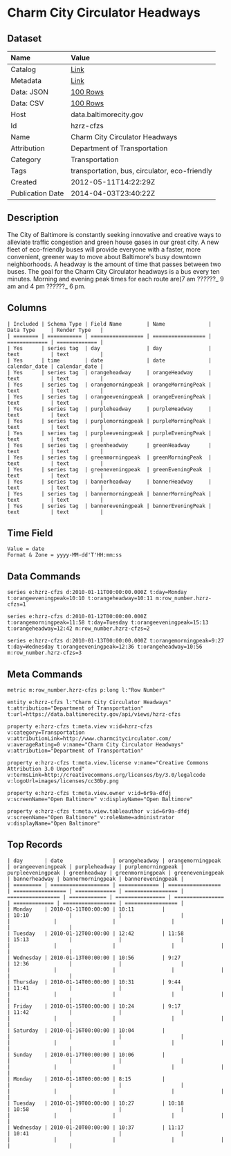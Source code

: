 # Charm City Circulator Headways

## Dataset

| Name | Value |
| :--- | :---- |
| Catalog | [Link](https://catalog.data.gov/dataset/charm-city-circulator-headways-88a37) |
| Metadata | [Link](https://data.baltimorecity.gov/api/views/hzrz-cfzs) |
| Data: JSON | [100 Rows](https://data.baltimorecity.gov/api/views/hzrz-cfzs/rows.json?max_rows=100) |
| Data: CSV | [100 Rows](https://data.baltimorecity.gov/api/views/hzrz-cfzs/rows.csv?max_rows=100) |
| Host | data.baltimorecity.gov |
| Id | hzrz-cfzs |
| Name | Charm City Circulator Headways |
| Attribution | Department of Transportation |
| Category | Transportation |
| Tags | transportation, bus, circulator, eco-friendly |
| Created | 2012-05-11T14:22:29Z |
| Publication Date | 2014-04-03T23:40:22Z |

## Description

The City of Baltimore is constantly seeking innovative and creative ways to alleviate traffic congestion and green house gases in our great city. A new fleet of eco-friendly buses will provide everyone with a faster, more convenient, greener way to move about Baltimore's busy downtown neighborhoods. A headway is the amount of time that passes between two buses.  The goal for the Charm City Circulator headways is a bus every ten minutes. Morning and evening peak times for each route are(7 am ??_??_??_ 9 am and 4 pm ??_??_??_ 6 pm.

## Columns

```ls
| Included | Schema Type | Field Name        | Name              | Data Type     | Render Type   |
| ======== | =========== | ================= | ================= | ============= | ============= |
| Yes      | series tag  | day               | day               | text          | text          |
| Yes      | time        | date              | date              | calendar_date | calendar_date |
| Yes      | series tag  | orangeheadway     | orangeHeadway     | text          | text          |
| Yes      | series tag  | orangemorningpeak | orangeMorningPeak | text          | text          |
| Yes      | series tag  | orangeeveningpeak | orangeEveningPeak | text          | text          |
| Yes      | series tag  | purpleheadway     | purpleHeadway     | text          | text          |
| Yes      | series tag  | purplemorningpeak | purpleMorningPeak | text          | text          |
| Yes      | series tag  | purpleeveningpeak | purpleEveningPeak | text          | text          |
| Yes      | series tag  | greenheadway      | greenHeadway      | text          | text          |
| Yes      | series tag  | greenmorningpeak  | greenMorningPeak  | text          | text          |
| Yes      | series tag  | greeneveningpeak  | greenEveningPeak  | text          | text          |
| Yes      | series tag  | bannerheadway     | bannerHeadway     | text          | text          |
| Yes      | series tag  | bannermorningpeak | bannerMorningPeak | text          | text          |
| Yes      | series tag  | bannereveningpeak | bannerEveningPeak | text          | text          |
```

## Time Field

```ls
Value = date
Format & Zone = yyyy-MM-dd'T'HH:mm:ss
```

## Data Commands

```ls
series e:hzrz-cfzs d:2010-01-11T00:00:00.000Z t:day=Monday t:orangeeveningpeak=10:10 t:orangeheadway=10:11 m:row_number.hzrz-cfzs=1

series e:hzrz-cfzs d:2010-01-12T00:00:00.000Z t:orangemorningpeak=11:58 t:day=Tuesday t:orangeeveningpeak=15:13 t:orangeheadway=12:42 m:row_number.hzrz-cfzs=2

series e:hzrz-cfzs d:2010-01-13T00:00:00.000Z t:orangemorningpeak=9:27 t:day=Wednesday t:orangeeveningpeak=12:36 t:orangeheadway=10:56 m:row_number.hzrz-cfzs=3
```

## Meta Commands

```ls
metric m:row_number.hzrz-cfzs p:long l:"Row Number"

entity e:hzrz-cfzs l:"Charm City Circulator Headways" t:attribution="Department of Transportation" t:url=https://data.baltimorecity.gov/api/views/hzrz-cfzs

property e:hzrz-cfzs t:meta.view v:id=hzrz-cfzs v:category=Transportation v:attributionLink=http://www.charmcitycirculator.com/ v:averageRating=0 v:name="Charm City Circulator Headways" v:attribution="Department of Transportation"

property e:hzrz-cfzs t:meta.view.license v:name="Creative Commons Attribution 3.0 Unported" v:termsLink=http://creativecommons.org/licenses/by/3.0/legalcode v:logoUrl=images/licenses/cc30by.png

property e:hzrz-cfzs t:meta.view.owner v:id=6r9a-dfdj v:screenName="Open Baltimore" v:displayName="Open Baltimore"

property e:hzrz-cfzs t:meta.view.tableauthor v:id=6r9a-dfdj v:screenName="Open Baltimore" v:roleName=administrator v:displayName="Open Baltimore"
```

## Top Records

```ls
| day       | date                | orangeheadway | orangemorningpeak | orangeeveningpeak | purpleheadway | purplemorningpeak | purpleeveningpeak | greenheadway | greenmorningpeak | greeneveningpeak | bannerheadway | bannermorningpeak | bannereveningpeak | 
| ========= | =================== | ============= | ================= | ================= | ============= | ================= | ================= | ============ | ================ | ================ | ============= | ================= | ================= | 
| Monday    | 2010-01-11T00:00:00 | 10:11         |                   | 10:10             |               |                   |                   |              |                  |                  |               |                   |                   | 
| Tuesday   | 2010-01-12T00:00:00 | 12:42         | 11:58             | 15:13             |               |                   |                   |              |                  |                  |               |                   |                   | 
| Wednesday | 2010-01-13T00:00:00 | 10:56         | 9:27              | 12:36             |               |                   |                   |              |                  |                  |               |                   |                   | 
| Thursday  | 2010-01-14T00:00:00 | 10:31         | 9:44              | 11:41             |               |                   |                   |              |                  |                  |               |                   |                   | 
| Friday    | 2010-01-15T00:00:00 | 10:24         | 9:17              | 11:42             |               |                   |                   |              |                  |                  |               |                   |                   | 
| Saturday  | 2010-01-16T00:00:00 | 10:04         |                   |                   |               |                   |                   |              |                  |                  |               |                   |                   | 
| Sunday    | 2010-01-17T00:00:00 | 10:06         |                   |                   |               |                   |                   |              |                  |                  |               |                   |                   | 
| Monday    | 2010-01-18T00:00:00 | 8:15          |                   |                   |               |                   |                   |              |                  |                  |               |                   |                   | 
| Tuesday   | 2010-01-19T00:00:00 | 10:27         | 10:18             | 10:58             |               |                   |                   |              |                  |                  |               |                   |                   | 
| Wednesday | 2010-01-20T00:00:00 | 10:37         | 11:17             | 10:41             |               |                   |                   |              |                  |                  |               |                   |                   | 
```